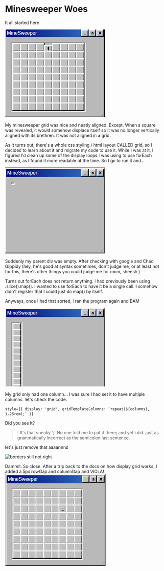 # Minesweeper Woes

It all started here

![minesweeper revealed tiles not aligned](/imgs/minesweeper_woes_photos/minesweeper_css_boxes.png)

My minesweeper grid was nice and neatly aligned. Except. When a square was revealed, it would somehow displace itself so it was no longer vertically aligned with its brethren. It was not aligned in a grid.

As it turns out, there's a whole css styling / html layout CALLED grid, so I decided to learn about it and migrate my code to use it. While I was at it, I figured I'd clean up some of the display loops I was using to use forEach instead, as I found it more readable at the time. So I go to run it and...

![for each resulted in an empty grid](/imgs/minesweeper_woes_photos/minesweeper_foreach.png)

Suddenly my parent div was empty. After checking with google and Chad Gippidy (hey, he's good at syntax sometimes, don't judge me, or at least not for this, there's other things you could judge me for mom, sheesh.)

Turns out forEach does not return anything. I had previously been using .slice().map(). I wanted to use forEach to have it be a single call. I somehow didn't register that I could just do map() by itself.

Anyways, once I had that sorted, I ran the program again and BAM

![grid only had one column](/imgs/minesweeper_woes_photos/minesweeper_grid_no_work.png)

My grid only had one column... I was sure I had set it to have multiple columns. let's check the code.
```
style={{ display: 'grid', gridTemplateColumns: `repeat(${columns}, 1.25rem);` }}
```

Did you see it?
>! It's that sneaky ';' No one told me to put it there; and yet i did. just as grammatically incorrect as the semicolon last sentence.

let's just remove that aaaannnd

![borders still not right](/imgs/minesweeper_woes_photos/minesweeper_cloer_but_not_there.png)

Dammit. So close. After a trip back to the docs on how display grid works, I added a 5px rowGap and columnGap and VIOLA!
![it's beautiful](/imgs/minesweeper_woes_photos/minesweeper_fixed_spacing.png)
